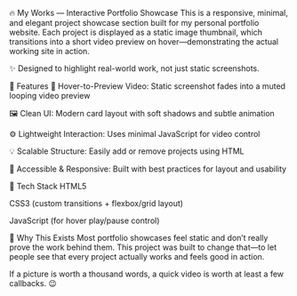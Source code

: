 🔥 My Works — Interactive Portfolio Showcase
This is a responsive, minimal, and elegant project showcase section built for my personal portfolio website. Each project is displayed as a static image thumbnail, which transitions into a short video preview on hover—demonstrating the actual working site in action.

✨ Designed to highlight real-world work, not just static screenshots.

🧰 Features
🎥 Hover-to-Preview Video: Static screenshot fades into a muted looping video preview

🖼️ Clean UI: Modern card layout with soft shadows and subtle animation

⚙️ Lightweight Interaction: Uses minimal JavaScript for video control

💡 Scalable Structure: Easily add or remove projects using HTML

🎯 Accessible & Responsive: Built with best practices for layout and usability

🚀 Tech Stack
HTML5

CSS3 (custom transitions + flexbox/grid layout)

JavaScript (for hover play/pause control)

🧩 Why This Exists
Most portfolio showcases feel static and don’t really prove the work behind them. This project was built to change that—to let people see that every project actually works and feels good in action.

If a picture is worth a thousand words, a quick video is worth at least a few callbacks. 😉
